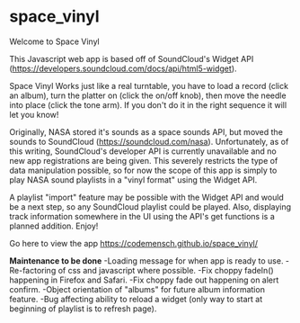 # space_vinyl
Welcome to Space Vinyl

This Javascript web app is based off of SoundCloud's Widget API (https://developers.soundcloud.com/docs/api/html5-widget).

Space Vinyl Works just like a real turntable, you have to load a record (click an album), 
turn the platter on (click the on/off knob), then move the needle into place (click the tone arm). If you don't do it in the 
right sequence it will let you know!

Originally, NASA stored it's sounds as a space sounds API, but moved the sounds to 
SoundCloud (https://soundcloud.com/nasa). Unfortunately, as of this writing, SoundCloud's 
developer API is currently unavailable and no new app registrations are being given. 
This severely restricts the type of data manipulation possible, so for now the scope 
of this app is simply to play NASA sound playlists in a "vinyl format" using the Widget API.

A playlist "import" feature may be possible with the Widget API and would be a next step, 
so any SoundCloud playlist could be played. Also, displaying track information somewhere in 
the UI using the API's get functions is a planned addition. Enjoy!

Go here to view the app https://codemensch.github.io/space_vinyl/

**Maintenance to be done**
-Loading message for when app is ready to use.
-Re-factoring of css and javascript where possible.
-Fix choppy fadeIn() happening in Firefox and Safari.
-Fix choppy fade out happening on alert confirm.
-Object orientation of "albums" for future album information feature.
-Bug affecting ability to reload a widget (only way to start at beginning of playlist is to refresh page).
